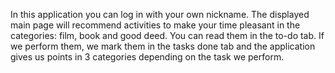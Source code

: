 
In this application you can log in with your own nickname. 
The displayed main page will recommend activities to make your time pleasant in the categories: film, book and good deed. 
You can read them in the to-do tab. If we perform them, we mark them in the tasks done tab and the application gives us points in 3 categories depending on the task we perform.
